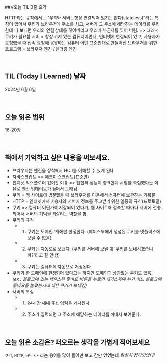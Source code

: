 ##V오늘 TIL 3줄 요약

HTTP라는 규칙에서는 "우리와 서버는항상 연결되어 있지는 않다(stateless)"라는 특징이 있어서 우리가 브라우저에 주소를 치고, 서버가 그 주소에 해당하는 데이터를 우리한테 다 보내면 우리와 연결 상태를 끊어버리고 우리가 누군지를 잊어 버림. => 그래서 쿠키가 필요함
서버 = 항상 켜져 있는 컴퓨터이면서, 인터넷에 연결되어 있고, 사용자가 요청했을 때 접속 요청에 응답하는 컴퓨터
어떤 표준안대로 만들어진 브라우저를 위한 프로그램 = 브라우저 엔진 / 렌더링 엔진
<br/><br/><br/>
## TIL (Today I Learned) 날짜

2024년 6월 6일
<br/><br/><br/>
## 오늘 읽은 범위

16-20장
<br/><br/><br/>
## 책에서 기억하고 싶은 내용을 써보세요.

- 브라우저는 엔진을 장착해서 HCJ를 이해할 수 있게 된다<br/>
- 자바스크립트 => 에크마 스크립트(표준안)<br/>
- 인터넷 익스플로러 없어진 이유 => 엔진의 성능이 중요한데 시장을 독점했다는 이유로 엔진 업데이트가 늦어서 도태됨<br/>
- 쿠키 = 웹 사이트에 방문했을 때 브라우저를 이용해서 컴퓨터에 보관하는 기록물<br/>
- HTTP = 인터넷에서 사용자와 서버가 정보를 주고받기 위한 일종의 규칙(프로토콜)<br/>
- 쿠키 => 컴퓨터 어딘가에 저장되어 있다가, 웹 사이트에 접속할 때마다 서버에 전송되어서 서버의 기억을 되살리는 역할을 함.<br/>
- 쿠키의 규칙
  - 1. 쿠키는 도메인 1개에만 한정한다. (페이스북에서 생성된 쿠키를 넷플릭스에 보낼 수 없음)
  - 2. 쿠키는 자동으로 보낸다. (쿠키를 서버에 보낼 때 '쿠키를 보내시겠습니까?'라고 잘 안 함)
  - 3. 쿠키는 컴퓨터에 자동으로 저장된다.<br/>
- 쿠키가 한 도메인에 한정되어 있다고는 하지만 도메인과 상관없는 쿠키도 있음! <br/>
*(ex : 블로그에 있는 페이스북 좋아요 버튼을 누르면 페이스북에 누가 어느 블로그에 좋아요를 눌렀는지에 대한 쿠키가 보내짐)*<br/>
- 서버의 특징
  - 1. 24시간 내내 주소 입력을 기다린다.<br/>
  - 2. 주소가 입력되면 그 주소에 해당하는 데이터를 꺼내서 보여준다.<br/><br/><br/>
## 오늘 읽은 소감은? 떠오르는 생각을 가볍게 적어보세요

`쿠키`, `HTTP`, `서버` <- 라는 용어를 많이 들어만 보고 감만 있었는데 *확실히 정리되었다!*

